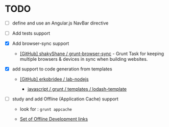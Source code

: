 # TODO

- [ ] define and use an Angular.js NavBar directive

- [ ] Add tests support

- [x] Add browser-sync support

  * [[GitHub] shakyShane / grunt-browser-sync](https://github.com/shakyShane/grunt-browser-sync) - Grunt Task for keeping multiple browsers & devices in sync when building websites.

- [x] add support to code generation from templates 

  - [[GitHub] erkobridee / lab-nodejs](https://github.com/erkobridee/lab-nodejs)

    - [javascript / grunt / templates / lodash-template](https://github.com/erkobridee/lab-nodejs/tree/master/javascript/grunt/templates/lodash-template)

- [ ] study and add Offline (Application Cache) support

  * look for : `grunt appcache`

  * [Set of Offline Development links](https://github.com/soudev/knowledge.mine/blob/master/stuff/frontend.html5.md#offline)
